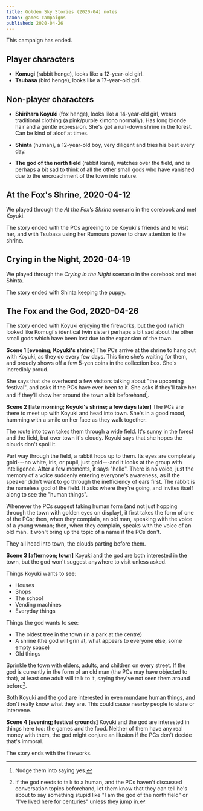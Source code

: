 ```yaml
---
title: Golden Sky Stories (2020-04) notes
taxon: games-campaigns
published: 2020-04-26
---
```


<aside class="highlight">This campaign has ended.</aside>


Player characters
-----------------

* **Komugi** (rabbit henge), looks like a 12-year-old girl.
* **Tsubasa** (bird henge), looks like a 17-year-old girl.


Non-player characters
---------------------

- **Shirihara Koyuki** (fox henge), looks like a 14-year-old girl,
  wears traditional clothing (a pink/purple kimono normally).  Has
  long blonde hair and a gentle expression.  She's got a run-down
  shrine in the forest.  Can be kind of aloof at times.

* **Shinta** (human), a 12-year-old boy, very diligent and tries his
  best every day.

* **The god of the north field** (rabbit kami), watches over the
  field, and is perhaps a bit sad to think of all the other small gods
  who have vanished due to the encroachment of the town into nature.

At the Fox's Shrine, 2020-04-12
-------------------------------

We played through the *At the Fox's Shrine* scenario in the corebook
and met Koyuki.

The story ended with the PCs agreeing to be Koyuki's friends and to
visit her, and with Tsubasa using her Rumours power to draw attention
to the shrine.


Crying in the Night, 2020-04-19
-------------------------------

We played through the *Crying in the Night* scenario in the corebook
and met Shinta.

The story ended with Shinta keeping the puppy.


The Fox and the God, 2020-04-26
-------------------------------

The story ended with Koyuki enjoying the fireworks, but the god (which
looked like Komugi's identical twin sister) perhaps a bit sad about
the other small gods which have been lost due to the expansion of the
town.

**Scene 1 [evening; Koyuki's shrine]** The PCs arrive at the shrine to
hang out with Koyuki, as they do every few days.  This time she's
waiting for them, and proudly shows off a few 5-yen coins in the
collection box.  She's incredibly proud.

She says that she overheard a few visitors talking about "the upcoming
festival", and asks if the PCs have ever been to it.  She asks if
they'll take her and if they'll show her around the town a bit
beforehand[^s3_1].

[^s3_1]: Nudge them into saying yes.

**Scene 2 [late morning; Koyuki's shrine; a few days later]** The PCs
are there to meet up with Koyuki and head into town.  She's in a good
mood, humming with a smile on her face as they walk together.

The route into town takes them through a wide field.  It's sunny in
the forest and the field, but over town it's cloudy.  Koyuki says that
she hopes the clouds don't spoil it.

Part way through the field, a rabbit hops up to them.  Its eyes are
completely gold---no white, iris, or pupil, just gold---and it looks
at the group with intelligence.  After a few moments, it says "hello".
There is no voice, just the memory of a voice suddenly entering
everyone's awareness, as if the speaker didn't want to go through the
inefficiency of ears first.  The rabbit is the nameless god of the
field.  It asks where they're going, and invites itself along to see
the "human things".

Whenever the PCs suggest taking human form (and not just hopping
through the town with golden eyes on display), it first takes the form
of one of the PCs; then, when they complain, an old man, speaking with
the voice of a young woman; then, when they complain, speaks with the
voice of an old man.  It won't bring up the topic of a name if the PCs
don't.

They all head into town, the clouds parting before them.

**Scene 3 [afternoon; town]** Koyuki and the god are both interested
in the town, but the god won't suggest anywhere to visit unless asked.

Things Koyuki wants to see:

- Houses
- Shops
- The school
- Vending machines
- Everyday things

Things the god wants to see:

- The oldest tree in the town (in a park at the centre)
- A shrine (the god will grin at, what appears to everyone else, some empty space)
- Old things

Sprinkle the town with elders, adults, and children on every street.
If the god is currently in the form of an old man (the PCs may have
objected to that), at least one adult will talk to it, saying they've
not seen them around before[^s3_2].

[^s3_2]: If the god needs to talk to a human, and the PCs haven't
  discussed conversation topics beforehand, let them know that they
  can tell he's about to say something stupid like "I am the god of
  the north field" or "I've lived here for centuries" unless they jump
  in.

Both Koyuki and the god are interested in even mundane human things,
and don't really know what they are.  This could cause nearby people
to stare or intervene.

**Scene 4 [evening; festival grounds]** Koyuki and the god are
interested in things here too: the games and the food. Neither of them
have any real money with them, the god might conjure an illusion if
the PCs don't decide that's immoral.

The story ends with the fireworks.
